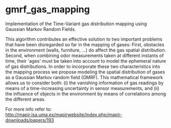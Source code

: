 # gmrf_gas_mapping
Implementation of the Time-Variant gas distribution mapping using Gaussian Markov Random Fields.

This algorithm contributes an effective solution to two important problems that have been disregarded so far in the mapping of gases: First, obstacles in the environment (walls, furniture, ...) do affect the gas spatial distribution. Second, when combining odor measurements taken at different instants of time, their 'ages' must be taken into account to model the ephemeral nature of gas distributions. In order to incorporate these two characteristics into the mapping process we propose modeling the spatial distribution of gases as a Gaussian Markov random field (GMRF). This mathematical framework allows us to consider both: (i) the vanishing information of gas readings by means of a time-increasing uncertainty in sensor measurements, and (ii) the influence of objects in the environment by means of correlations among the different areas.

For more info refer to: http://mapir.isa.uma.es/mapirwebsite/index.php/mapir-downloads/papers/193
